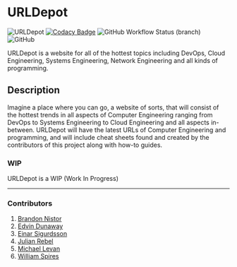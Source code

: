 # URLDepot

![URLDepot](https://github.com/eddinn/urldepot/workflows/URLDepot/badge.svg) [![Codacy Badge](https://api.codacy.com/project/badge/Grade/9ac2b3a7b37d4e03aaa15c1491cfea4c)](https://www.codacy.com/manual/Eddinn/urldepot?utm_source=github.com&amp;utm_medium=referral&amp;utm_content=eddinn/urldepot&amp;utm_campaign=Badge_Grade) ![GitHub Workflow Status (branch)](https://img.shields.io/github/workflow/status/eddinn/urldepot/URLDepot/staging?label=Build%3A%20staging) ![GitHub](https://img.shields.io/github/license/eddinn/urldepot)

URLDepot is a website for all of the hottest topics including DevOps, Cloud Engineering, Systems Engineering, Network Engineering and all kinds of programming.

## Description

Imagine a place where you can go, a website of sorts, that will consist of the hottest trends in all aspects of Computer Engineering ranging from DevOps to Systems Engineering to Cloud Engineering and all aspects in-between. URLDepot will have the latest URLs of Computer Engineering and programming, and will include cheat sheets found and created by the contributors of this project along with how-to guides.

### WIP

URLDepot is a WIP (Work In Progress)

---

### Contributors

1. [Brandon Nistor](https://github.com/minesskylineGTR)
2. [Edvin Dunaway](https://github.com/eddinn)
3. [Einar Sigurdsson](https://github.com/Incurso)
4. [Julian Rebel](https://github.com/jul-reb)
5. [Michael Levan](https://github.com/AdminTurnedDevOps)
6. [William Spires](https://github.com/villChurch)

